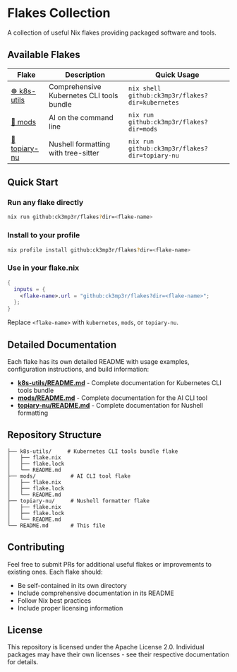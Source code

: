 # Flakes Collection

A collection of useful Nix flakes providing packaged software and tools.

## Available Flakes

| Flake | Description | Quick Usage |
|-------|-------------|-------------|
| [☸️ k8s-utils](./k8s-utils/) | Comprehensive Kubernetes CLI tools bundle | `nix shell github:ck3mp3r/flakes?dir=kubernetes` |
| [🤖 mods](./mods/) | AI on the command line | `nix run github:ck3mp3r/flakes?dir=mods` |
| [🌳 topiary-nu](./topiary-nu/) | Nushell formatting with tree-sitter | `nix run github:ck3mp3r/flakes?dir=topiary-nu` |

## Quick Start

### Run any flake directly
```bash
nix run github:ck3mp3r/flakes?dir=<flake-name>
```

### Install to your profile
```bash
nix profile install github:ck3mp3r/flakes?dir=<flake-name>
```

### Use in your flake.nix
```nix
{
  inputs = {
    <flake-name>.url = "github:ck3mp3r/flakes?dir=<flake-name>";
  };
}
```

Replace `<flake-name>` with `kubernetes`, `mods`, or `topiary-nu`.

## Detailed Documentation

Each flake has its own detailed README with usage examples, configuration instructions, and build information:

- **[k8s-utils/README.md](./k8s-utils/README.md)** - Complete documentation for Kubernetes CLI tools bundle
- **[mods/README.md](./mods/README.md)** - Complete documentation for the AI CLI tool
- **[topiary-nu/README.md](./topiary-nu/README.md)** - Complete documentation for Nushell formatting

## Repository Structure

```
├── k8s-utils/     # Kubernetes CLI tools bundle flake
│   ├── flake.nix
│   ├── flake.lock
│   └── README.md
├── mods/           # AI CLI tool flake
│   ├── flake.nix
│   ├── flake.lock
│   └── README.md
├── topiary-nu/     # Nushell formatter flake  
│   ├── flake.nix
│   ├── flake.lock
│   └── README.md
└── README.md       # This file
```

## Contributing

Feel free to submit PRs for additional useful flakes or improvements to existing ones. Each flake should:

- Be self-contained in its own directory
- Include comprehensive documentation in its README
- Follow Nix best practices
- Include proper licensing information

## License

This repository is licensed under the Apache License 2.0. Individual packages may have their own licenses - see their respective documentation for details.
